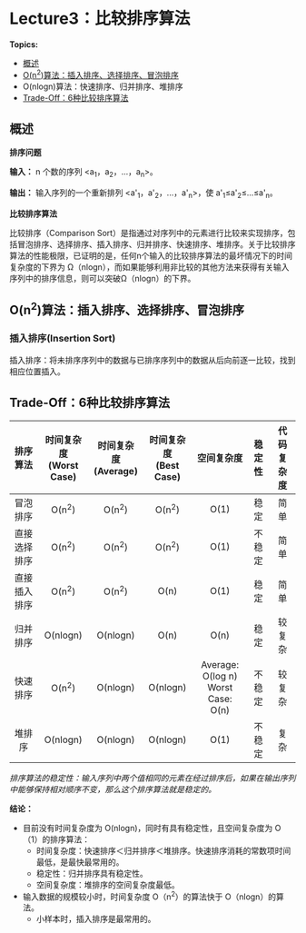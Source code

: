 # Lecture3：比较排序算法

**Topics:**
- [概述](#概述20231013)
- [O(n<sup>2</sup>)算法：插入排序、选择排序、冒泡排序](#比较排序I20231013)
- O(nlogn)算法：快速排序、归并排序、堆排序
- [Trade-Off：6种比较排序算法](#TradeOff20231013)
    
## 概述 <a name="概述20231013">

**排序问题**

**输入：** n 个数的序列 \<a<sub>1</sub>，a<sub>2</sub>，...，a<sub>n</sub>\>。

**输出：** 输入序列的一个重新排列 \<a'<sub>1</sub>，a'<sub>2</sub>，...，a'<sub>n</sub>\>，使 a'<sub>1</sub>≤a'<sub>2</sub>≤...≤a'<sub>n</sub>。

**比较排序算法**

比较排序（Comparison Sort）是指通过对序列中的元素进行比较来实现排序，包括冒泡排序、选择排序、插入排序、归并排序、快速排序、堆排序。关于比较排序算法的性能极限，已证明的是，任何n个输入的比较排序算法的最坏情况下的时间复杂度的下界为 Ω（nlogn），而如果能够利用非比较的其他方法来获得有关输入序列中的排序信息，则可以突破Ω（nlogn）的下界。
  
## O(n<sup>2</sup>)算法：插入排序、选择排序、冒泡排序 <a name="比较排序I20231013">

### 插入排序(Insertion Sort)

插入排序：将未排序序列中的数据与已排序序列中的数据从后向前逐一比较，找到相应位置插入。

## Trade-Off：6种比较排序算法<a name="TradeOff20231013">

|排序算法|时间复杂度<br>(Worst Case)|时间复杂度<br>(Average)|时间复杂度<br>(Best Case)|空间复杂度|稳定性|代码复杂度|
|:---:|:---:|:---:|:---:|:---:|:---:|:---:|
|冒泡排序|O(n<sup>2</sup>)|O(n<sup>2</sup>)|O(n<sup>2</sup>)|O(1)|稳定|简单|
|直接选择排序|O(n<sup>2</sup>)|O(n<sup>2</sup>)|O(n<sup>2</sup>)|O(1)|不稳定|简单|
|直接插入排序|O(n<sup>2</sup>)|O(n<sup>2</sup>)|O(n)|O(1)|稳定|简单|
|归并排序|O(nlogn)|O(nlogn)|O(n)|O(n)|稳定|较复杂|
|快速排序|O(n<sup>2</sup>)|O(nlogn)|O(nlogn)|Average: O(log n)<br> Worst Case: O(n)|不稳定|较复杂|			
|堆排序|O(nlogn)|O(nlogn)|O(nlogn)|O(1)|不稳定|复杂|

*排序算法的稳定性：输入序列中两个值相同的元素在经过排序后，如果在输出序列中能够保持相对顺序不变，那么这个排序算法就是稳定的。*

**结论：**
- 目前没有时间复杂度为 O(nlogn)，同时有具有稳定性，且空间复杂度为 O（1）的排序算法：
  - 时间复杂度：快速排序＜归并排序＜堆排序。快速排序消耗的常数项时间最低，是最快最常用的。
  - 稳定性：归并排序具有稳定性。
  - 空间复杂度：堆排序的空间复杂度最低。
- 输入数据的规模较小时，时间复杂度 O（n<sup>2</sup>）的算法快于 O（nlogn）的算法。
  - 小样本时，插入排序是最常用的。 


